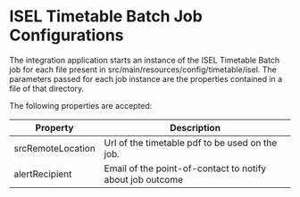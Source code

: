 # ISEL Timetable Batch Job Configurations
The integration application starts an instance of the ISEL Timetable Batch job for each file present in src/main/resources/config/timetable/isel. The parameters passed for each job instance are the properties contained in a file of that directory.

The following properties are accepted:

| Property | Description |
|----------|-------------|
| srcRemoteLocation | Url of the timetable pdf to be used on the job. |
| alertRecipient  | Email of the point-of-contact to notify about job outcome |
